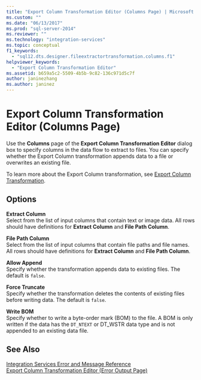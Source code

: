 ```yaml
---
title: "Export Column Transformation Editor (Columns Page) | Microsoft Docs"
ms.custom: ""
ms.date: "06/13/2017"
ms.prod: "sql-server-2014"
ms.reviewer: ""
ms.technology: "integration-services"
ms.topic: conceptual
f1_keywords: 
  - "sql12.dts.designer.fileextractortransformation.columns.f1"
helpviewer_keywords: 
  - "Export Column Transformation Editor"
ms.assetid: b659a5c2-5509-4b5b-9c82-136c971d5c7f
author: janinezhang
ms.author: janinez
---
```

# Export Column Transformation Editor (Columns Page)
  Use the **Columns** page of the **Export Column Transformation Editor** dialog box to specify columns in the data flow to extract to files. You can specify whether the Export Column transformation appends data to a file or overwrites an existing file.  
  
 To learn more about the Export Column transformation, see [Export Column Transformation](data-flow/transformations/export-column-transformation.md).  
  
## Options  
 **Extract Column**  
 Select from the list of input columns that contain text or image data. All rows should have definitions for **Extract Column** and **File Path Column**.  
  
 **File Path Column**  
 Select from the list of input columns that contain file paths and file names. All rows should have definitions for **Extract Column** and **File Path Column**.  
  
 **Allow Append**  
 Specify whether the transformation appends data to existing files. The default is `false`.  
  
 **Force Truncate**  
 Specify whether the transformation deletes the contents of existing files before writing data. The default is `false`.  
  
 **Write BOM**  
 Specify whether to write a byte-order mark (BOM) to the file. A BOM is only written if the data has the `DT_NTEXT` or DT_WSTR data type and is not appended to an existing data file.  
  
## See Also  
 [Integration Services Error and Message Reference](../../2014/integration-services/integration-services-error-and-message-reference.md)   
 [Export Column Transformation Editor &#40;Error Output Page&#41;](../../2014/integration-services/export-column-transformation-editor-error-output-page.md)  
  
  
